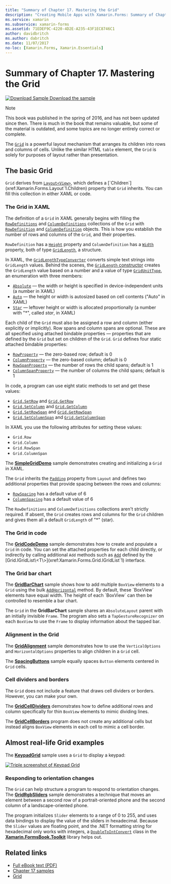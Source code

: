 ```yaml
---
title: "Summary of Chapter 17. Mastering the Grid"
description: "Creating Mobile Apps with Xamarin.Forms: Summary of Chapter 17. Mastering the Grid"
ms.service: xamarin
ms.subservice: xamarin-forms
ms.assetid: 71EDEF9C-4220-4D2E-A235-43F1EC8746C1
author: davidbritch
ms.author: dabritch
ms.date: 11/07/2017
no-loc: [Xamarin.Forms, Xamarin.Essentials]
---
```


# Summary of Chapter 17. Mastering the Grid

[![Download Sample](~/media/shared/download.png) Download the sample](https://github.com/xamarin/xamarin-forms-book-samples/tree/master/Chapter17)

> [!NOTE]
> This book was published in the spring of 2016, and has not been updated since then. There is much in the book that remains valuable, but some of the material is outdated, and some topics are no longer entirely correct or complete.

The [`Grid`](xref:Xamarin.Forms.Grid) is a powerful layout mechanism that arranges its children into rows and columns of cells. Unlike the similar HTML `table` element, the `Grid` is solely for purposes of layout rather than presentation.

## The basic Grid

`Grid` derives from [`Layout<View>`](xref:Xamarin.Forms.Layout`1), which defines a [`Children`](xref:Xamarin.Forms.Layout`1.Children) property that `Grid` inherits. You can fill this collection in either XAML or code.

### The Grid in XAML

The definition of a `Grid` in XAML generally begins with filling the [`RowDefinitions`](xref:Xamarin.Forms.Grid.RowDefinitions) and [`ColumnDefinitions`](xref:Xamarin.Forms.Grid.ColumnDefinitions) collections of the `Grid` with [`RowDefinition`](xref:Xamarin.Forms.RowDefinition) and [`ColumnDefinition`](xref:Xamarin.Forms.ColumnDefinition) objects. This is how you establish the number of rows and columns of the `Grid`, and their properties.

`RowDefinition` has a [`Height`](xref:Xamarin.Forms.RowDefinition.Height) property and `ColumnDefinition` has a [`Width`](xref:Xamarin.Forms.ColumnDefinition.Width) property, both of type [`GridLength`](xref:Xamarin.Forms.GridLength), a structure.

In XAML, the [`GridLengthTypeConverter`](xref:Xamarin.Forms.GridLengthTypeConverter) converts simple text strings into `GridLength` values. Behind the scenes, the [`GridLength` constructor](xref:Xamarin.Forms.GridLength.%23ctor(System.Double,Xamarin.Forms.GridUnitType)) creates the `GridLength` value based on a number and a value of type [`GridUnitType`](xref:Xamarin.Forms.GridUnitType), an enumeration with three members:

- [`Absolute`](xref:Xamarin.Forms.GridUnitType.Absolute) &mdash; the width or height is specified in device-independent units (a number in XAML)
- [`Auto`](xref:Xamarin.Forms.GridUnitType.Auto) &mdash; the height or width is autosized based on cell contents ("Auto" in XAML)
- [`Star`](xref:Xamarin.Forms.GridUnitType.Star) &mdash; leftover height or width is allocated proportionally (a number with "\*", called *star*, in XAML)

Each child of the `Grid` must also be assigned a row and column (either explicitly or implicitly). Row spans and column spans are optional. These are all specified using attached bindable properties &mdash; properties that are defined by the `Grid` but set on children of the `Grid`. `Grid` defines four static attached bindable properties:

- [`RowProperty`](xref:Xamarin.Forms.Grid.RowProperty) &mdash; the zero-based row; default is 0
- [`ColumnProperty`](xref:Xamarin.Forms.Grid.ColumnProperty) &mdash; the zero-based column; default is 0
- [`RowSpanProperty`](xref:Xamarin.Forms.Grid.RowSpanProperty) &mdash; the number of rows the child spans; default is 1
- [`ColumnSpanProperty`](xref:Xamarin.Forms.Grid.ColumnSpanProperty) &mdash; the number of columns the child spans; default is 1

In code, a program can use eight static methods to set and get these values:

- [`Grid.SetRow`](xref:Xamarin.Forms.Grid.SetRow(Xamarin.Forms.BindableObject,System.Int32)) and [`Grid.GetRow`](xref:Xamarin.Forms.Grid.GetRow(Xamarin.Forms.BindableObject))
- [`Grid.SetColumn`](xref:Xamarin.Forms.Grid.SetColumn(Xamarin.Forms.BindableObject,System.Int32)) and [`Grid.GetColumn`](xref:Xamarin.Forms.Grid.GetColumn(Xamarin.Forms.BindableObject))
- [`Grid.SetRowSpan`](xref:Xamarin.Forms.Grid.SetRowSpan(Xamarin.Forms.BindableObject,System.Int32)) and [`Grid.GetRowSpan`](xref:Xamarin.Forms.Grid.GetRowSpan(Xamarin.Forms.BindableObject))
- [`Grid.SetColumnSpan`](xref:Xamarin.Forms.Grid.SetColumnSpan(Xamarin.Forms.BindableObject,System.Int32)) and [`Grid.GetColumnSpan`](xref:Xamarin.Forms.Grid.GetColumnSpan(Xamarin.Forms.BindableObject))

In XAML you use the following attributes for setting these values:

- `Grid.Row`
- `Grid.Column`
- `Grid.RowSpan`
- `Grid.ColumnSpan`

The [**SimpleGridDemo**](https://github.com/xamarin/xamarin-forms-book-samples/tree/master/Chapter17/SimpleGridDemo) sample demonstrates creating and initializing a `Grid` in XAML.

The `Grid` inherits the [`Padding`](xref:Xamarin.Forms.Layout.Padding) property from `Layout` and defines two additional properties that provide spacing between the rows and columns:

- [`RowSpacing`](xref:Xamarin.Forms.Grid.RowSpacing) has a default value of 6
- [`ColumnSpacing`](xref:Xamarin.Forms.Grid.ColumnSpacing) has a default value of 6

The `RowDefinitions` and `ColumnDefinitions` collections aren't strictly required. If absent, the `Grid` creates rows and columns for the `Grid` children and gives them all a default `GridLength` of "\*" (star).

### The Grid in code

The [**GridCodeDemo**](https://github.com/xamarin/xamarin-forms-book-samples/tree/master/Chapter17/GridCodeDemo) sample demonstrates how to create and populate a `Grid` in code. You can set the attached properties for each child directly, or indirectly by calling additional `Add` methods such as [`Add`](xref:Xamarin.Forms.Grid.IGridList`1.Add*) defined by the [Grid.IGridList\<T\>](xref:Xamarin.Forms.Grid.IGridList`1) interface.

### The Grid bar chart

The [**GridBarChart**](https://github.com/xamarin/xamarin-forms-book-samples/tree/master/Chapter17/GridBarChart) sample shows how to add multiple `BoxView` elements to a `Grid` using the bulk [`AddHorizontal`](xref:Xamarin.Forms.Grid.IGridList`1.AddHorizontal*) method. By default, these `BoxView` elements have equal width. The height of each `BoxView` can then be controlled to resemble a bar chart.

The `Grid` in the **GridBarChart** sample shares an `AbsoluteLayout` parent with an initially invisible `Frame`. The program also sets a `TapGestureRecognizer` on each `BoxView` to use the `Frame` to display information about the tapped bar.

### Alignment in the Grid

The [**GridAlignment**](https://github.com/xamarin/xamarin-forms-book-samples/tree/master/Chapter17/GridAlignment) sample demonstrates how to use the `VerticalOptions` and `HorizontalOptions` properties to align children in a `Grid` cell.

The [**SpacingButtons**](https://github.com/xamarin/xamarin-forms-book-samples/tree/master/Chapter17/SpacingButtons) sample equally spaces `Button` elements centered in `Grid` cells.

### Cell dividers and borders

The `Grid` does not include a feature that draws cell dividers or borders. However, you can make your own.

The [**GridCellDividers**](https://github.com/xamarin/xamarin-forms-book-samples/tree/master/Chapter17/GridCellDividers) demonstrates how to define additional rows and column specifically for thin `BoxView` elements to mimic dividing lines.

The [**GridCellBorders**](https://github.com/xamarin/xamarin-forms-book-samples/tree/master/Chapter17/GridCellBorders) program does not create any additional cells but instead aligns `BoxView` elements in each cell to mimic a cell border.

## Almost real-life Grid examples

The [**KeypadGrid**](https://github.com/xamarin/xamarin-forms-book-samples/tree/master/Chapter17/KeypadGrid) sample uses a `Grid` to display a keypad:

[![Triple screenshot of Keypad Grid](images/ch17fg12-small.png "Keypad Grid")](images/ch17fg12-large.png#lightbox "Keypad Grid")

### Responding to orientation changes

The `Grid` can help structure a program to respond to orientation changes. The
[**GridRgbSliders**](https://github.com/xamarin/xamarin-forms-book-samples/tree/master/Chapter17/GridRgbSliders) sample demonstrates a technique that moves an element between a second row of a portrait-oriented phone and the second column of a landscape-oriented phone.

The program initializes `Slider` elements to a range of 0 to 255, and uses data bindings to display the value of the sliders in hexadecimal. Because the `Slider` values are floating point, and the .NET formatting string for hexadecimal only works with integers, a [`DoubleToIntConvert`](https://github.com/xamarin/xamarin-forms-book-samples/blob/master/Libraries/Xamarin.FormsBook.Toolkit/Xamarin.FormsBook.Toolkit/DoubleToIntConverter.cs) class in the [**Xamarin.FormsBook.Toolkit**](https://github.com/xamarin/xamarin-forms-book-samples/tree/master/Libraries/Xamarin.FormsBook.Toolkit) library helps out.

## Related links

- [Full eBook text (PDF)](https://aka.ms/xamformsebook)
- [Chapter 17 samples](https://github.com/xamarin/xamarin-forms-book-samples/tree/master/Chapter17)
- [Grid](~/xamarin-forms/user-interface/layouts/grid.md)
